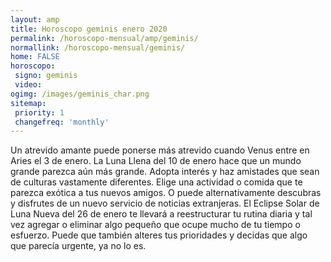 ```yaml
---
layout: amp
title: Horoscopo geminis enero 2020 
permalink: /horoscopo-mensual/amp/geminis/
normallink: /horoscopo-mensual/geminis/
home: FALSE
horoscopo:
 signo: geminis
 video:  
ogimg: /images/geminis_char.png
sitemap:
 priority: 1
 changefreq: 'monthly'
---
```



Un atrevido amante puede ponerse más atrevido cuando Venus entre en Aries el 3 de enero. La Luna Llena del 10 de enero hace que un mundo grande parezca aún más grande. Adopta interés y haz amistades que sean de culturas vastamente diferentes. Elige una actividad o comida que te parezca exótica a tus nuevos amigos. O puede alternativamente descubras y disfrutes de un nuevo servicio de noticias extranjeras. El Eclipse Solar de Luna Nueva del 26 de enero te llevará a reestructurar tu rutina diaria y tal vez agregar o eliminar algo pequeño que ocupe mucho de tu tiempo o esfuerzo. Puede que también alteres tus prioridades y decidas que algo que parecía urgente, ya no lo es.